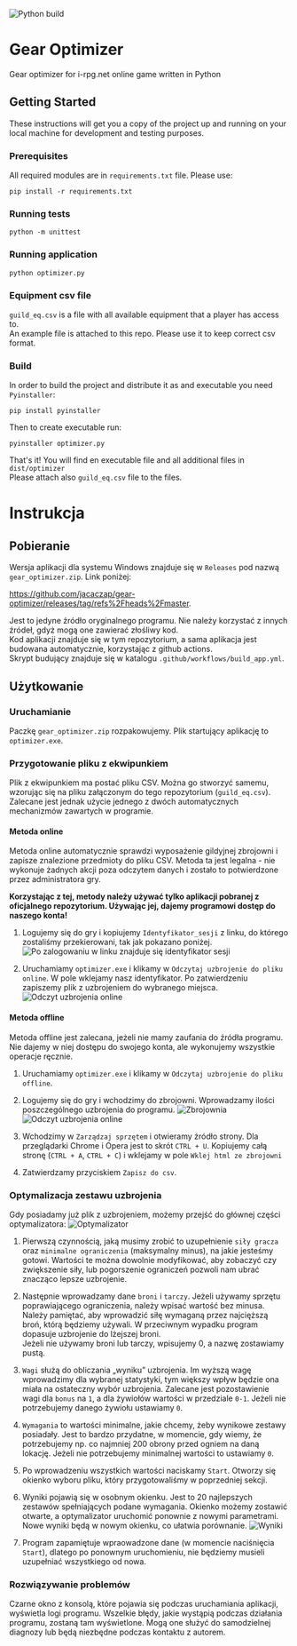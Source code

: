 ![Python build](https://github.com/jacaczap/gear-optimizer/workflows/Python%20build/badge.svg)

# Gear Optimizer

Gear optimizer for i-rpg.net online game written in Python

## Getting Started

These instructions will get you a copy of the project up and running on your local machine for development and testing
purposes.

### Prerequisites

All required modules are in `requirements.txt` file. Please use:

```
pip install -r requirements.txt
```

### Running tests

```
python -m unittest
```

### Running application

```
python optimizer.py
```

### Equipment csv file

`guild_eq.csv` is a file with all available equipment that a player has access to.  
An example file is attached to this repo. Please use it to keep correct csv format.

### Build

In order to build the project and distribute it as and executable you need `Pyinstaller`:

```
pip install pyinstaller
```

Then to create executable run:

```
pyinstaller optimizer.py
```

That's it! You will find en executable file and all additional files in `dist/optimizer`  
Please attach also `guild_eq.csv` file to the files.

# Instrukcja

## Pobieranie

Wersja aplikacji dla systemu Windows znajduje się w `Releases` pod nazwą `gear_optimizer.zip`. Link poniżej:

https://github.com/jacaczap/gear-optimizer/releases/tag/refs%2Fheads%2Fmaster.

Jest to jedyne źródło oryginalnego programu. Nie należy korzystać z innych źródeł, gdyż mogą one zawierać złośliwy
kod.  
Kod aplikacji znajduje się w tym repozytorium, a sama aplikacja jest budowana automatycznie, korzystając z github
actions.  
Skrypt budujący znajduje się w katalogu `.github/workflows/build_app.yml`.

## Użytkowanie

### Uruchamianie

Paczkę `gear_optimizer.zip` rozpakowujemy. Plik startujący aplikację to `optimizer.exe`.

### Przygotowanie pliku z ekwipunkiem

Plik z ekwipunkiem ma postać pliku CSV. Można go stworzyć samemu, wzorując się na pliku załączonym do tego
repozytorium (`guild_eq.csv`). Zalecane jest jednak użycie jednego z dwóch automatycznych mechanizmów zawartych w
programie.

#### Metoda online

Metoda online automatycznie sprawdzi wyposażenie gildyjnej zbrojowni i zapisze znalezione przedmioty do pliku CSV.
Metoda ta jest legalna - nie wykonuje żadnych akcji poza odczytem danych i zostało to potwierdzone przez administratora
gry.

**Korzystając z tej, metody należy używać tylko aplikacji pobranej z oficjalnego repozytorium. Używając jej, dajemy
programowi dostęp do naszego konta!**

1. Logujemy się do gry i kopiujemy `Identyfikator_sesji` z linku, do którego zostaliśmy przekierowani, tak jak pokazano
   poniżej.
   ![Po zalogowaniu w linku znajduje się identyfikator sesji](./readme_images/session_identifier.png "Identyfikator sesji")

2. Uruchamiamy `optimizer.exe` i klikamy w `Odczytaj uzbrojenie do pliku online`. W pole wklejamy nasz identyfikator. Po
   zatwierdzeniu zapiszemy plik z uzbrojeniem do wybranego miejsca.
   ![](./readme_images/armory_online.png "Odczyt uzbrojenia online")

#### Metoda offline

Metoda offline jest zalecana, jeżeli nie mamy zaufania do źródła programu. Nie dajemy w niej dostępu do swojego konta,
ale wykonujemy wszystkie operacje ręcznie.

1. Uruchamiamy `optimizer.exe` i klikamy w `Odczytaj uzbrojenie do pliku offline`.

2. Logujemy się do gry i wchodzimy do zbrojowni. Wprowadzamy ilości poszczególnego uzbrojenia do programu.
   ![](./readme_images/armory_quantity.png "Zbrojownia")
   ![](./readme_images/armory_offline.png "Odczyt uzbrojenia online")

3. Wchodzimy w `Zarządzaj sprzętem` i otwieramy źródło strony. Dla przeglądarki Chrome i Opera jest to skrót `CTRL + U`.
   Kopiujemy całą stronę (`CTRL + A`, `CTRL + C`) i wklejamy w pole `Wklej html ze zbrojowni`

4. Zatwierdzamy przyciskiem `Zapisz do csv`.

### Optymalizacja zestawu uzbrojenia

Gdy posiadamy już plik z uzbrojeniem, możemy przejść do głównej części optymalizatora:
![Optymalizator](./readme_images/optimizer.png "Optymalizator")

1. Pierwszą czynnością, jaką musimy zrobić to uzupełnienie `siły gracza` oraz `minimalne ograniczenia` (maksymalny
   minus), na jakie jesteśmy gotowi. Wartości te można dowolnie modyfikować, aby zobaczyć czy zwiększenie siły, lub
   pogorszenie ograniczeń pozwoli nam ubrać znacząco lepsze uzbrojenie.

2. Następnie wprowadzamy dane `broni` i `tarczy`. Jeżeli używamy sprzętu poprawiającego ograniczenia, należy wpisać
   wartość bez minusa. Należy pamiętać, aby wprowadzić siłę wymaganą przez najcięższą broń, którą będziemy używali. W
   przeciwnym wypadku program dopasuje uzbrojenie do lżejszej broni.  
   Jeżeli nie używamy broni lub tarczy, wpisujemy 0, a nazwę zostawiamy pustą.

3. `Wagi` służą do obliczania „wyniku” uzbrojenia. Im wyższą wagę wprowadzimy dla wybranej statystyki, tym większy wpływ
   będzie ona miała na ostateczny wybór uzbrojenia. Zalecane jest pozostawienie wagi dla `bonus` na `1`, a dla żywiołów
   wartości w przedziale `0-1`. Jeżeli nie potrzebujemy danego żywiołu ustawiamy `0`.

4. `Wymagania` to wartości minimalne, jakie chcemy, żeby wynikowe zestawy posiadały. Jest to bardzo przydatne, w
   momencie, gdy wiemy, że potrzebujemy np. co najmniej 200 obrony przed ogniem na daną lokację. Jeżeli nie potrzebujemy
   minimalnej wartości to ustawiamy `0`.

5. Po wprowadzeniu wszystkich wartości naciskamy `Start`. Otworzy się okienko wyboru pliku, który przygotowaliśmy w
   poprzedniej sekcji.

6. Wyniki pojawią się w osobnym okienku. Jest to 20 najlepszych zestawów spełniających podane wymagania. Okienko możemy
   zostawić otwarte, a optymalizator uruchomić ponownie z nowymi parametrami. Nowe wyniki będą w nowym okienku, co
   ułatwia porównanie.
   ![Wyniki](./readme_images/results.png "Wyniki")

7. Program zapamiętuje wpraowadzone dane (w momencie naciśnięcia `Start`), dlatego po ponownym uruchomieniu, nie
   będziemy musieli uzupełniać wszystkiego od nowa.

### Rozwiązywanie problemów

Czarne okno z konsolą, które pojawia się podczas uruchamiania aplikacji, wyświetla logi programu. Wszelkie błędy, jakie
wystąpią podczas działania programu, zostaną tam wyświetlone. Mogą one służyć do samodzielnej diagnozy lub będą
niezbędne podczas kontaktu z autorem.
